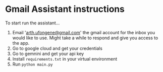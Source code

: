 
# Gmail Assistant instructions

To start run the assistant...
1. Email 'arth.ufongene@gmail.com' the gmail account for the inbox you would like to use. Might take a while to respond and give you access to the app.
2. Go to google cloud and get your credentials
3. Go to gemnini and get your api key
4. Install `requirements.txt` in your virtual environment
5. Run `python main.py`